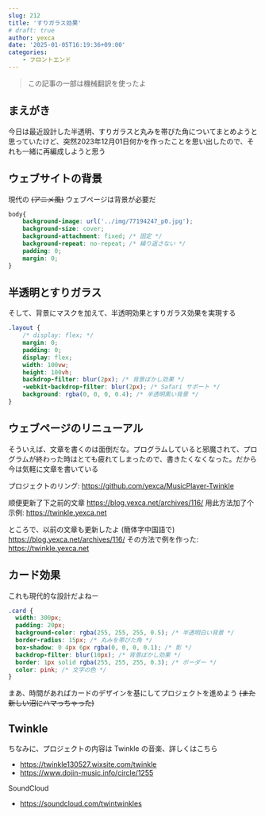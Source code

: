 ```yaml
---
slug: 212
title: 'すりガラス効果'
# draft: true
author: yexca
date: '2025-01-05T16:19:36+09:00'
categories:
    - フロントエンド
---
```


> この記事の一部は機械翻訳を使ったよ

## まえがき

今日は最近設計した半透明、すりガラスと丸みを帯びた角についてまとめようと思っていたけど、突然2023年12月01日何かを作ったことを思い出したので、それも一緒に再編成しようと思う

## ウェブサイトの背景

現代の ~~(アニメ風)~~ ウェブページは背景が必要だ

```css
body{
    background-image: url('../img/77194247_p0.jpg');
    background-size: cover;
    background-attachment: fixed; /* 固定 */
    background-repeat: no-repeat; /* 繰り返さない */
    padding: 0;
    margin: 0;
}
```

## 半透明とすりガラス

そして、背景にマスクを加えて、半透明効果とすりガラス効果を実現する

```css
.layout {
    /* display: flex; */
    margin: 0;
    padding: 0;
    display: flex;
    width: 100vw;
    height: 100vh;
    backdrop-filter: blur(2px); /* 背景ぼかし効果 */
    -webkit-backdrop-filter: blur(2px); /* Safari サポート */
    background: rgba(0, 0, 0, 0.4); /* 半透明黒い背景 */
}
```

## ウェブページのリニューアル

そういえば、文章を書くのは面倒だな。プログラムしていると邪魔されて、プログラムが終わった時はとても疲れてしまったので、書きたくなくなった。だから今は気軽に文章を書いている

プロジェクトのリング: <https://github.com/yexca/MusicPlayer-Twinkle>

顺便更新了下之前的文章 <https://blog.yexca.net/archives/116/> 用此方法加了个示例: <https://twinkle.yexca.net>

ところで、以前の文章も更新したよ (簡体字中国語で) <https://blog.yexca.net/archives/116/> その方法で例を作った: <https://twinkle.yexca.net>

## カード効果

これも現代的な設計だよねー

```css
.card {
  width: 300px;
  padding: 20px;
  background-color: rgba(255, 255, 255, 0.5); /* 半透明白い背景 */
  border-radius: 15px; /* 丸みを帯びた角 */
  box-shadow: 0 4px 6px rgba(0, 0, 0, 0.1); /* 影 */
  backdrop-filter: blur(10px); /* 背景ぼかし効果 */
  border: 1px solid rgba(255, 255, 255, 0.3); /* ボーダー */
  color: pink; /* 文字の色 */
}
```

まあ、時間があればカードのデザインを基にしてプロジェクトを進めよう ~~(また新しい沼にハマっちゃった)~~

## Twinkle

ちなみに、プロジェクトの内容は Twinkle の音楽、詳しくはこちら

* <https://twinkle130527.wixsite.com/twinkle>
* <https://www.dojin-music.info/circle/1255>

SoundCloud

* <https://soundcloud.com/twintwinkles>
